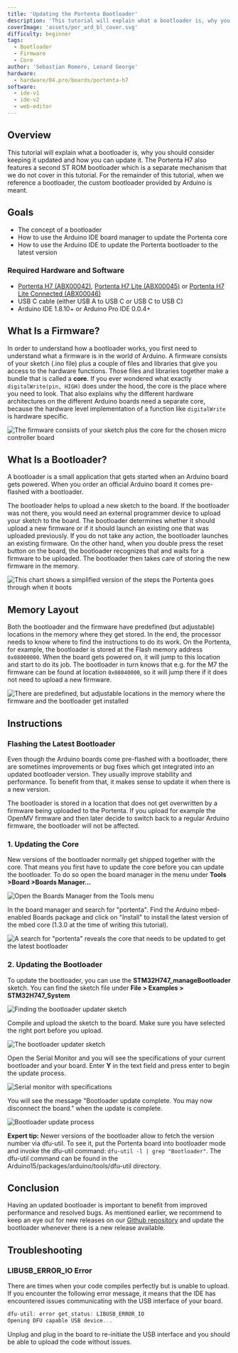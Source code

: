 ```yaml
---
title: 'Updating the Portenta Bootloader'
description: 'This tutorial will explain what a bootloader is, why you should consider keeping it updated and how you can update it.'
coverImage: 'assets/por_ard_bl_cover.svg'
difficulty: beginner
tags:
  - Bootloader
  - Firmware
  - Core
author: 'Sebastian Romero, Lenard George'
hardware:
  - hardware/04.pro/boards/portenta-h7
software:
  - ide-v1
  - ide-v2
  - web-editor
---
```


## Overview
This tutorial will explain what a bootloader is, why you should consider keeping it updated and how you can update it. The Portenta H7 also features a second ST ROM bootloader which is a separate mechanism that we do not cover in this tutorial. For the remainder of this tutorial, when we reference a bootloader, the custom bootloader provided by Arduino is meant.

## Goals

- The concept of a bootloader
- How to use the Arduino IDE board manager to update the Portenta core
- How to use the Arduino IDE to update the Portenta bootloader to the latest version

### Required Hardware and Software

- [Portenta H7 (ABX00042)](https://store.arduino.cc/products/portenta-h7), [Portenta H7 Lite (ABX00045)](https://store.arduino.cc/products/portenta-h7-lite) or [Portenta H7 Lite Connected (ABX00046)](https://store.arduino.cc/products/portenta-h7-lite-connected)
- USB C cable (either USB A to USB C or USB C to USB C)
- Arduino IDE 1.8.10+  or Arduino Pro IDE 0.0.4+ 

## What Is a Firmware?

In order to understand how a bootloader works, you first need to understand what a firmware is in the world of Arduino. A firmware consists of your sketch (.ino file) plus a couple of files and libraries that give you access to the hardware functions. Those files and libraries together make a bundle that is called a **core**. If you ever wondered what exactly `digitalWrite(pin, HIGH)` does under the hood, the core is the place where you need to look. That also explains why the different hardware architectures on the different Arduino boards need a separate core, because the hardware level implementation of a function like `digitalWrite` is hardware specific.

![The firmware consists of your sketch plus the core for the chosen micro controller board](assets/por_ard_bl_firmware.svg)

## What Is a Bootloader?

A bootloader is a small application that gets started when an Arduino board gets powered. When you order an official Arduino board it comes pre-flashed with a bootloader.

The bootloader helps to upload a new sketch to the board. If the bootloader was not there, you would need an external programmer device to upload your sketch to the board. The bootloader determines whether it should upload a new firmware or if it should launch an existing one that was uploaded previously. If you do not take any action, the bootloader launches an existing firmware. On the other hand, when you double press the reset button on the board, the bootloader recognizes that and waits for a firmware to be uploaded. The bootloader then takes care of storing the new firmware in the memory.

![This chart shows a simplified version of the steps the Portenta goes through when it boots](assets/por_ard_bl_booting_process.svg)

## Memory Layout

Both the bootloader and the firmware have predefined (but adjustable) locations in the memory where they get stored. In the end, the processor needs to know where to find the instructions to do its work. On the Portenta, for example, the bootloader is stored at the Flash memory address `0x08000000`. When the board gets powered on, it will jump to this location and start to do its job. The bootloader in turn knows that e.g. for the M7 the firmware can be found at location `0x08040000`, so it will jump there if it does not need to upload a new firmware.

![There are predefined, but adjustable locations in the memory where the firmware and the bootloader get installed](assets/por_ard_bl_flash_memory.svg)


## Instructions

### Flashing the Latest Bootloader
Even though the Arduino boards come pre-flashed with a bootloader, there are sometimes improvements or bug fixes which get integrated into an updated bootloader version. They usually improve stability and performance. To benefit from that, it makes sense to update it when there is a new version.

The bootloader is stored in a location that does not get overwritten by a firmware being uploaded to the Portenta. If you upload for example the OpenMV firmware and then later decide to switch back to a regular Arduino firmware, the bootloader will not be affected.

### 1. Updating the Core
New versions of the bootloader normally get shipped together with the core. That means you first have to update the core before you can update the bootloader. To do so open the board manager in the menu under **Tools >Board >Boards Manager...**

![Open the Boards Manager from the Tools menu](assets/por_ard_bl_boards_manager.png)

In the board manager and search for "portenta".  Find the Arduino mbed-enabled Boards package and click on "Install" to install the latest version of the mbed core (1.3.0 at the time of writing this tutorial).

![A search for "portenta" reveals the core that needs to be updated to get the latest bootloader](assets/por_ard_bl_update_core.png)

### 2. Updating the Bootloader
To update the bootloader, you can use the **STM32H747_manageBootloader** sketch. You can find the sketch file under **File > Examples > STM32H747_System**

![Finding the bootloader updater sketch](assets/por_ard_bl_find_sketch_file.png)

Compile and upload the sketch to the board. Make sure you have selected the right port before you upload.

![The bootloader updater sketch](assets/por_ard_bl_updater_sketch.png)

Open the Serial Monitor and you will see the specifications of your current bootloader and your board. Enter **Y** in the text field and press enter to begin the update process.

![Serial monitor with specifications](assets/por_ard_bl_update_available.png)

You will see the message "Bootloader update complete. You may now disconnect the board." when the update is complete.

![Bootloader update process](assets/por_ard_bl_update_complete.png)

**Expert tip:** Newer versions of the bootloader allow to fetch the version number via dfu-util. To see it, put the Portenta board into bootloader mode and invoke the dfu-util command: `dfu-util -l | grep "Bootloader"`. The dfu-util command can be found in the Arduino15/packages/arduino/tools/dfu-util directory.

## Conclusion
Having an updated bootloader is important to benefit from improved performance and resolved bugs. As mentioned earlier, we recommend to keep an eye out for new releases on our [Github repository](https://github.com/arduino/ArduinoCore-mbed/tree/master/bootloaders) and update the bootloader whenever there is a new release available.

## Troubleshooting
### LIBUSB_ERROR_IO Error

There are times when your code compiles perfectly but is unable to upload. If you encounter the following error message, it means that the IDE has encountered issues communicating with the USB interface of your board.

```cpp
dfu-util: error get_status: LIBUSB_ERROR_IO
Opening DFU capable USB device... 
```

Unplug and plug in the board to re-initiate the USB interface and you should be able to upload the code without issues.
